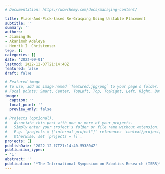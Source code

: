 ```yaml
---
# Documentation: https://wowchemy.com/docs/managing-content/

title: Place-And-Pick-Based Re-Grasping Using Unstable Placement
subtitle: ''
summary: ''
authors:
- Jiaming Hu
- Akanimoh Adeleye
- Henrik I. Christensen
tags: []
categories: []
date: '2022-09-01'
lastmod: 2022-12-07T21:14:40Z
featured: false
draft: false

# Featured image
# To use, add an image named `featured.jpg/png` to your page's folder.
# Focal points: Smart, Center, TopLeft, Top, TopRight, Left, Right, BottomLeft, Bottom, BottomRight.
image:
  caption: ''
  focal_point: ''
  preview_only: false

# Projects (optional).
#   Associate this post with one or more of your projects.
#   Simply enter your project's folder or file name without extension.
#   E.g. `projects = ["internal-project"]` references `content/project/deep-learning/index.md`.
#   Otherwise, set `projects = []`.
projects: []
publishDate: '2022-12-07T21:14:40.593804Z'
publication_types:
- '1'
abstract: ''
publication: '*The International Symposium on Robotics Research (ISRR)*'
---
```

